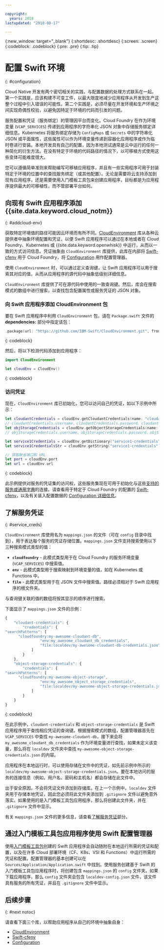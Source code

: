 ```yaml
---

copyright:
  years: 2018
lastupdated: "2018-08-17"

---
```

{:new_window: target="_blank"}
{:shortdesc: .shortdesc}
{:screen: .screen}
{:codeblock: .codeblock}
{:pre: .pre}
{:tip: .tip}

# 配置 Swift 环境
{: #configuration}

Cloud Native 开发有两个密切相关的实践，与配置数据的处理方式联系在一起。第一个实践是，应该构建不可变工件，以最大限度地减少应用程序从开发到生产这整个过程中引入错误的可能性。第二个实践是，必须尽量在开发环境和生产环境之间实现奇偶性校验，以避免因特定于环境的代码而引发的问题。 

服务配置和凭证（服务绑定）的管理因平台而变化。Cloud Foundry 在作为环境变量 (`VCAP_SERVICES`) 传递到应用程序的字符串化 JSON 对象中存储服务绑定详细信息。Kubernetes 将服务绑定存储为 `ConfigMaps` 或 `Secrets` 中的字符串化 JSON 或平面属性，这些属性可以作为环境变量传递到容器化应用程序或作为临时卷进行安装。本地开发具有自己的配置，因为本地测试通常是云中运行的任何一种简化的衍生方法。在没有特定于环境的代码路径的情况下，以可移植方式使用这些变体可能难度很大。

您可以遵循简单准则来帮助编写可移植应用程序，并且有一些实用程序可用于封装特定于环境的位置中的查找服务绑定（或其他配置）。无论是需要将云支持添加到现有应用程序，还是需要使用入门模板工具包来创建应用程序，目标都是为应用程序提供最大的可移植性，而不管部署平台如何。

## 向现有 Swift 应用程序添加 {{site.data.keyword.cloud_notm}}
{: #addcloud-env}

获取特定环境值的路径可能因云环境而有所不同。[CloudEnvironment](https://github.com/IBM-Swift/CloudEnvironment.git) 库从各种云提供者中抽象环境配置和凭证，以便 Swift 应用程序可以通过在本地或者在 Cloud Foundry、Kubernetes 或 {{site.data.keyword.openwhisk}} 中运行，从而以一致的方式访问信息。凭证抽象由 `CloudEnvironment` 库提供，此库在内部将 [Swift-cfenv](https://github.com/IBM-Swift/Swift-cfenv) 用于 Cloud Foundry，将 [Configuration](https://github.com/IBM-Swift/Configuration) 用作配置管理器。

使用 `CloudEnvironment` 时，可以通过定义查询键，让 Swift 应用程序可以用于搜索其对应的值，从而从应用程序的源代码中抽象低级别详细信息。

`CloudEnvironment` 库提供了可在源代码中使用的一致查询键。然后，库会在搜索模式的数组中进行搜索，以查找包含配置属性或服务凭证的 JSON 对象。 

### 向 Swift 应用程序添加 CloudEnvironment 包
要在 Swift 应用程序中利用 `CloudEnvironment` 包，请在 `Package.swift` 文件的 **dependencies:** 部分中指定该包：
```swift
.package(url: "https://github.com/IBM-Swift/CloudEnvironment.git", from: "8.0.0"),
```
{: codeblock}

然后，将以下检测代码添加到应用程序：
```swift
import CloudEnvironment

let cloudEnv = CloudEnv()
```
{: codeblock}

### 访问凭证
现在，`CloudEnvironment` 库已初始化，您可以访问自己的凭证，如以下示例中所示：
```swift
let cloudantCredentials = cloudEnv.getCloudantCredentials(name: "cloudant-credentials")
// cloudantCredentials.username、cloudantCredentials.password、cloudantCredentials.url 等
let objStorageCredentials = cloudEnv.getObjectStorageCredentials(name: "object-storage-credentials")
// objStorageCredentials.username、objStorageCredentials.password、objStorageCredentials.projectID 等

let service1Credentials = cloudEnv.getDictionary("service1-credentials")
let service1CredentialsStr = cloudEnv.getString("service1-credentials")

// 获取缺省端口和 URL
let port = cloudEnv.port
let url = cloudEnv.url
```
{: codeblock}

此示例提供对服务的凭证集的访问权，这些服务集现在可用于初始化与这些[支持的服务或通用字典](https://github.com/IBM-Swift/CloudEnvironment#supported-services)的连接。请查看用于特定于 Cloud Foundry 的配置的 [Swift-cfenv](https://github.com/IBM-Swift/Swift-cfenv#api)，以及有关装入配置数据的 [Configuration 详细信息](https://github.com/IBM-Swift/Configuration)。

## 了解服务凭证
{: #service_creds}

`CloudEnvironment` 库使用名为 `mappings.json` 的文件（可在 `config` 目录中找到），用于表达每个服务的凭证存储位置。`mappings.json` 文件支持搜索使用以下三种搜索模式类型的值：
- **`cloudfoundry`** - 此模式类型用于在 Cloud Foundry 的服务环境变量 (`VCAP_SERVICES`) 中搜索值。
- **`env`** - 此模式类型用于搜索映射到环境变量的值，如在 Kubernetes 或 Functions 中。
- **`file`** - 此模式类型用于在 JSON 文件中搜索值。路径必须相对于 Swift 应用程序的根文件夹。

与查询键关联的值的数组将按其显示的顺序进行搜索。

下面显示了 `mappings.json` 文件的示例：
```javascript
{
    "cloudant-credentials": {
        "credentials": {
"searchPatterns": [
      "cloudfoundry:my-awesome-cloudant-db",
                "env:my_awesome_cloudant_db_credentials",
                "file:localdev/my-awesome-cloudant-db-credentials.json"
            ]
        }
    },
    "object-storage-credentials": {
        "credentials": {
"searchPatterns": [
      "cloudfoundry:my-awesome-object-storage",
                "env:my_awesome_object_storage_credentials",
                "file:localdev/my-awesome-object-storage-credentials.json"
            ]
        }
    }
}
```
{: codeblock}

在此示例中，`cloudant-credentials` 和 `object-storage-credentials` 是 Swift 应用程序用于查找相应凭证的查询键。根据搜索模式的数组，配置管理器首先在 `VCAP_SERVICES` 中查找 `my-awesome-cloudant-db`，接下来会将 `my_awesome_cloudant_db_credentials` 作为环境变量进行查找，如果未定义该变量，那么将在 `localdev` 文件夹中查找 `my-awesome-object-storage-credentials.json` 的内容。 

应用程序在本地运行时，可以使用存储在文件中的凭证，如先前示例中所示的 `localdev/my-awesome-object-storage-credentials.json`。要在本地访问的服务的连接信息（例如，用户名、密码和主机名）都会存储在此文件中。 

出于安全原因，不会将凭证文件添加到存储库。在上一个示例中，`localdev` 文件夹用于存储本地凭证，因此您必须将此文件夹添加到 `.gitignore` 文件以避免意外落实。如果使用的是入门模板工具包应用程序，那么将创建此文件夹，并在 `.gitignore` 文件中显示。

有关 `mappings.json` 文件的更多信息，请查看[了解服务凭证](configuration.html#service_creds)部分。

## 通过入门模板工具包应用程序使用 Swift 配置管理器

使用[入门模板工具包](https://console.bluemix.net/developer/appledevelopment/starter-kits/)创建的 Swift 应用程序会自动随附在本地运行所需的凭证和配置，以及在许多 Cloud 部署环境（CF、K8s、VSI 和 Functions）中运行所需的凭证和配置。配置管理器的基本创建可以在 `Sources/Application/Application.swift` 中找到。使用服务创建基于 Swift 的入门模板工具包应用程序时，将创建包含 `mappings.json` 的 `config` 文件夹。如果下载应用程序，那么 `config` 文件夹会包含 `localdev-config.json` 文件，该文件具有服务的所有凭证，并且在 `.gitignore` 文件中显示。

## 后续步骤
{: #next notoc}

请查看下面三个库，以帮助应用程序从自己的环境中抽象自身：

* [CloudEnvironment](https://github.com/ibm-developer/ibm-cloud-env)
* [Swift-cfenv](https://github.com/IBM-Swift/Swift-cfenv)
* [Configuration](https://github.com/IBM-Swift/Configuration)
